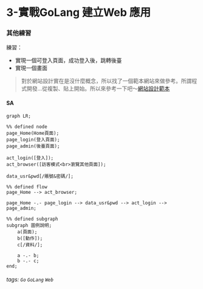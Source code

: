 3-實戰GoLang 建立Web 應用
===

### 其他練習

練習：
* 實現一個可登入頁面，成功登入後，跳轉後臺
* 實現一個畫面

> 對於網站設計實在是沒什麼概念，所以找了一個範本網站來做參考。所謂程式開發...從複製、貼上開始。所以來參考一下吧～[網站設計範本](https://zh.wix.com/website/templates/html/portfolio-cv)

#### SA

```mermaid
graph LR;

%% defined node
page_Home(Home頁面);
page_login(登入頁面);
page_admin(後臺頁面);

act_login([登入]);
act_browser([訪客模式<br>瀏覽其他頁面]);

data_usr&pwd[/賬號&密碼/];

%% defined flow
page_Home --> act_browser;

page_Home -.- page_login --> data_usr&pwd --> act_login --> page_admin;

%% defined subgraph
subgraph 圖例說明;
    a(頁面);
    b([動作]);
    c[/資料/];
    
    a -.- b;
    b -.- c;
end;
```

###### tags: `Go` `GoLang` `Web` 
